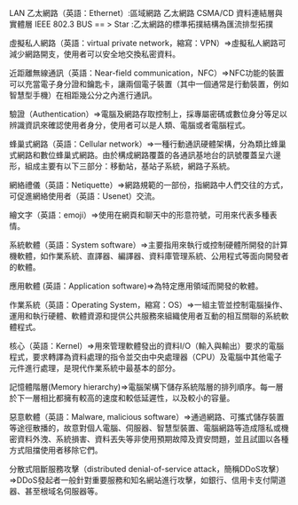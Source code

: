 LAN 乙太網路（英語：Ethernet）:區域網路
乙太網路 CSMA/CD 資料連結層與實體層
IEEE 802.3
BUS == > Star :乙太網路的標準拓撲結構為匯流排型拓撲

虛擬私人網路（英語：virtual private network，縮寫：VPN）=>虛擬私人網路可減少網路開支，使用者可以安全地交換私密資料。

近距離無線通訊（英語：Near-field communication，NFC）=>NFC功能的裝置可以充當電子身分證和鑰匙卡，讓兩個電子裝置（其中一個通常是行動裝置，例如智慧型手機）在相距幾公分之內進行通訊。

驗證（Authentication）=>電腦及網路存取控制上，採專屬密碼或數位身分等足以辨識資訊來確認使用者身分，使用者可以是人類、電腦或者電腦程式。

蜂巢式網路（英語：Cellular network）=>一種行動通訊硬體架構，分為類比蜂巢式網路和數位蜂巢式網路。由於構成網路覆蓋的各通訊基地台的訊號覆蓋呈六邊形，組成主要有以下三部分：移動站，基站子系統，網路子系統。

網絡禮儀（英語：Netiquette）=>網路規範的一部份，指網路中人們交往的方式，可促進網絡使用者（英語：Usenet）交流。

繪文字（英語：emoji）=>使用在網頁和聊天中的形意符號，可用來代表多種表情。

系統軟體（英語：System software）=>主要指用來執行或控制硬體所開發的計算機軟體，如作業系統、直譯器、編譯器、資料庫管理系統、公用程式等面向開發者的軟體。

應用軟體 (英語：Application software)=>為特定應用領域而開發的軟體。

作業系統（英語：Operating System，縮寫：OS）=>一組主管並控制電腦操作、運用和執行硬體、軟體資源和提供公共服務來組織使用者互動的相互關聯的系統軟體程式。

核心（英語：Kernel）=>用來管理軟體發出的資料I/O（輸入與輸出）要求的電腦程式，要求轉譯為資料處理的指令並交由中央處理器（CPU）及電腦中其他電子元件進行處理，是現代作業系統中最基本的部分。

記憶體階層(Memory hierarchy)=>電腦架構下儲存系統階層的排列順序。每一層於下一層相比都擁有較高的速度和較低延遲性，以及較小的容量。

惡意軟體（英語：Malware, malicious software）=>通過網路、可攜式儲存裝置等途徑散播的，故意對個人電腦、伺服器、智慧型裝置、電腦網路等造成隱私或機密資料外洩、系統損害、資料丟失等非使用預期故障及資安問題，並且試圖以各種方式阻擋使用者移除它們。

分散式阻斷服務攻擊（distributed denial-of-service attack，簡稱DDoS攻擊）=>DDoS發起者一般針對重要服務和知名網站進行攻擊，如銀行、信用卡支付閘道器、甚至根域名伺服器等。



